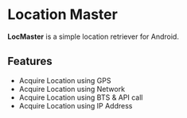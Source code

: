 # Location Master
__LocMaster__ is a simple location retriever for Android.

## Features
* Acquire Location using GPS
* Acquire Location using Network
* Acquire Location using BTS & API call
* Acquire Location using IP Address


